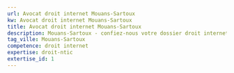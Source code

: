 ```yaml
---
url: Avocat droit internet Mouans-Sartoux
kw: Avocat droit internet Mouans-Sartoux
title: Avocat droit internet Mouans-Sartoux
description: Mouans-Sartoux - confiez-nous votre dossier droit internet
tag_ville: Mouans-Sartoux
competence: droit internet
expertise: droit-ntic
extertise_id: 1
---
```

